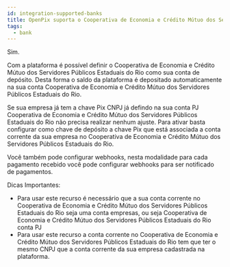 ```yaml
---
id: integration-supported-banks
title: OpenPix suporta o Cooperativa de Economia e Crédito Mútuo dos Servidores Públicos Estaduais do Rio ?
tags:
  - bank
---
```


Sim.

Com a plataforma é possível definir o Cooperativa de Economia e Crédito Mútuo dos Servidores Públicos Estaduais do Rio como sua conta de depósito. Desta forma o saldo da plataforma é depositado automaticamente na sua conta Cooperativa de Economia e Crédito Mútuo dos Servidores Públicos Estaduais do Rio.

Se sua empresa já tem a chave Pix CNPJ já defindo na sua conta PJ Cooperativa de Economia e Crédito Mútuo dos Servidores Públicos Estaduais do Rio não precisa realizar nenhum ajuste. Para ativar basta configurar como chave de depósito a chave Pix que está associada a conta corrente da sua empresa no Cooperativa de Economia e Crédito Mútuo dos Servidores Públicos Estaduais do Rio.

Você também pode configurar webhooks, nesta modalidade para cada pagamento recebido você pode configurar webhooks para ser notificado de pagamentos.

Dicas Importantes:

- Para usar este recurso é necessário que a sua conta corrente no Cooperativa de Economia e Crédito Mútuo dos Servidores Públicos Estaduais do Rio seja uma conta empresas, ou seja Cooperativa de Economia e Crédito Mútuo dos Servidores Públicos Estaduais do Rio conta PJ
- Para usar este recurso a conta corrente no Cooperativa de Economia e Crédito Mútuo dos Servidores Públicos Estaduais do Rio tem que ter o mesmo CNPJ que a conta corrente da sua empresa cadastrada na plataforma.
